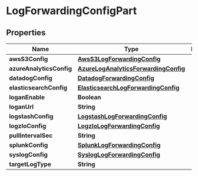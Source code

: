 

# LogForwardingConfigPart

## Properties

Name | Type | Description | Notes
------------ | ------------- | ------------- | -------------
**awsS3Config** | [**AwsS3LogForwardingConfig**](AwsS3LogForwardingConfig.md) |  |  [optional]
**azureAnalyticsConfig** | [**AzureLogAnalyticsForwardingConfig**](AzureLogAnalyticsForwardingConfig.md) |  |  [optional]
**datadogConfig** | [**DatadogForwardingConfig**](DatadogForwardingConfig.md) |  |  [optional]
**elasticsearchConfig** | [**ElasticsearchLogForwardingConfig**](ElasticsearchLogForwardingConfig.md) |  |  [optional]
**loganEnable** | **Boolean** |  |  [optional]
**loganUrl** | **String** |  |  [optional]
**logstashConfig** | [**LogstashLogForwardingConfig**](LogstashLogForwardingConfig.md) |  |  [optional]
**logzIoConfig** | [**LogzIoLogForwardingConfig**](LogzIoLogForwardingConfig.md) |  |  [optional]
**pullIntervalSec** | **String** |  |  [optional]
**splunkConfig** | [**SplunkLogForwardingConfig**](SplunkLogForwardingConfig.md) |  |  [optional]
**syslogConfig** | [**SyslogLogForwardingConfig**](SyslogLogForwardingConfig.md) |  |  [optional]
**targetLogType** | **String** |  |  [optional]



